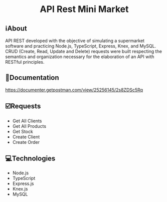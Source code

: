 <h1 align="center">API Rest Mini Market</h1>

##  ℹ️About
API REST developed with the objective of simulating a supermarket software and practicing Node.js, TypeScript, Express, Knex, and MySQL. CRUD (Create, Read, Update and Delete) requests were built respecting the semantics and organization necessary for the elaboration of an API with RESTful principles.

## 🔗Documentation
https://documenter.getpostman.com/view/25256145/2s8ZDSc5Rq

## ☑️Requests
- Get All Clients
- Get All Products
- Get Stock
- Create Client
- Create Order

## 💻Technologies
- Node.js
- TypeScript
- Express.js
- Knex.js
- MySQL

